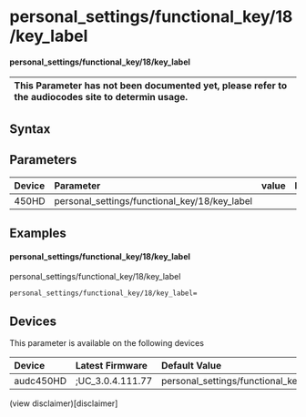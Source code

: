 ﻿---
description: personal_settings/functional_key/18/key_label
search: false
---

# personal_settings/functional_key/18/key_label

#### personal_settings/functional_key/18/key_label


| This Parameter has not been documented yet, please refer to the audiocodes site to determin usage.  | 
| :--- |

## Syntax

## Parameters
|Device|Parameter|value|Description|
|:---|:---|:---|:---|
| 450HD | personal_settings/functional_key/18/key_label |  |  |

## Examples
#### personal_settings/functional_key/18/key_label

personal_settings/functional_key/18/key_label

```
personal_settings/functional_key/18/key_label=
```

## Devices
This parameter is available on the following devices

| Device | Latest Firmware | Default Value |
|:---|:---|:---|
| audc450HD | ;UC_3.0.4.111.77 | personal_settings/functional_key/18/key_label= 

(view disclaimer)[disclaimer]
